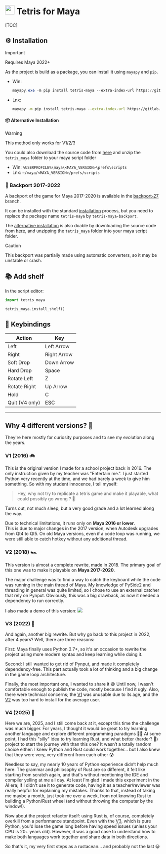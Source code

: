 # <img src="resources/logo.png"  width="30" height="auto"> Tetris for Maya

[TOC]

## ⚙ Installation

> [!important] 
> Requires Maya 2022+

As the project is build as a package, you can install it using `mayapy` and `pip`.

- Win:
  ```powershell
  mayapy.exe -m pip install tetris-maya --extra-index-url https://gitlab.com/api/v4/projects/5153531/packages/pypi/simple --target %USERPROFILE%\Documents\maya\<MAYA_VERSION>\prefs\scripts
  ```
- Lnx:
  ```sh
  mayapy -m pip install tetris-maya --extra-index-url https://gitlab.com/api/v4/projects/5153531/packages/pypi/simple --target ~/maya/<MAYA_VERSION>/prefs/scripts
  ```

#### 📦 Alternative Installation

> [!warning] 
> This method only works for V1/2/3

You could also download the source code from [here](https://gitlab.com/mathbou/TetrisMaya/-/archive/master/TetrisMaya-master.zip?path=V3/tetris_maya)
and unzip the `tetris_maya` folder to your maya script folder

- Win: `%USERPROFILE%\maya\<MAYA_VERSION>\prefs\scripts`
- Lnx: `~/maya/<MAYA_VERSION>/prefs/scripts`

### 🧙‍ Backport 2017-2022

A backport of the game for Maya 2017-2020 is available in
the [backport-27](https://gitlab.com/mathbou/TetrisMaya/-/tree/backport_27) branch.

It can be installed with the standard [installation](#installation) process, 
but you need to replace the package name `tetris-maya` by `tetris-maya-backport`.

The [alternative installation](#alternative-installation) is also doable by downloading the source code
from [here](https://gitlab.com/mathbou/TetrisMaya/-/archive/backport_27/TetrisMaya-backport_27.zip?path=tetris_maya),
and unzipping the `tetris_maya` folder into your maya script folder.

> [!caution] 
> This backport was partially made using automatic converters, so it may be unstable or crash.

## 📚 Add shelf

In the script editor:

```python
import tetris_maya

tetris_maya.install_shelf()
```

## 🎹 Keybindings

| Action         | Key         |
|----------------|-------------|
| Left           | Left Arrow  | 
| Right          | Right Arrow | 
| Soft Drop      | Down Arrow  | 
| Hard Drop      | Space       | 
| Rotate Left    | Z           | 
| Rotate Right   | Up Arrow    | 
| Hold           | C           | 
| Quit (V4 only) | ESC         | 

---

## Why 4 different versions? 🤔

They're here mostly for curiosity purposes and to see my evolution along the years.

### V1 (2016) 🚲

This is the original version I made for a school project back in 2016.
The only instruction given by my teacher was "Entertain me.". I just started Python very recently at the time,
and we had barely a week to give him something. So with my student innocence, I tell myself:
> Hey, why not try to replicate a tetris game and make it playable, what could possibly go wrong ? 🤡

Turns out, not much sleep, but a very good grade and a lot learned along the way.

Due to technical limitations, it runs only on **Maya 2016 or lower**.  
This is due to major changes in the 2017 version, when Autodesk upgrades from Qt4 to Qt5.
On old Maya versions, even if a code loop was running, we were still able to catch hotkey without any additional thread.

### V2 (2018) 🏎️

This version is almost a complete rewrite, made in 2018.
The primary goal of this one was to make it playable on **Maya 2017-2020**.

The major challenge was to find a way to catch the keyboard while the code was running in the main thread of Maya.
My knowledge of PySide2 and threading in general was quite limited, so I chose to use an external catcher that rely on
Pynput.
Obviously, this was a big drawback, as now it needed a dependency to run correctly.

I also made a demo of this version:
[![](https://i.vimeocdn.com/video/690160903-08e3d87193b5eb570c2c877c1ef455a92e5eafcbd4e90138c4c6957e1db628ee-d)](https://vimeo.com/261212280)

### V3 (2022) 🚀

And again, another big rewrite. But why go back to this project in 2022, after 4 years? Well, there are three reasons:

First: Maya finally uses Python 3.7+, so it's an occasion to rewrite the project using more modern syntax and keep
learning while doing it.

Second: I still wanted to get rid of Pynput, and made it completely dependency-free.
This part actually took a lot of thinking and a big change in the game loop architecture.

Finally, the most important one, I wanted to share it 😃 Until now, I wasn't comfortable enough to publish the code,
mostly because I find it ugly.
Also, there were technical concerns; the [V1](#v1) was unusable due to its age,
and the [V2](#v2) was too hard to install for the average user.

### V4 (2025) 🦀

Here we are, 2025, and I still come back at it, except this time the challenge was much bigger.
For years, I thought it would be great to try learning another language and explore different programming paradigms 👨‍💻
At some point, I had this "silly" idea to try learning Rust, and what better (harder? 🤡) project to start the journey with than this one?
It wasn’t a totally random choice either: I knew Python and Rust could work together... but I also knew that they were very, very different from each other 😰

Needless to say, my nearly 10 years of Python experience didn’t help much here. The grammar and philosophy of Rust are
so different, it felt like starting from scratch again, and that's without mentioning the IDE and compiler yelling at me
all day.
At least I'm glad I made this experiment in the AI era; if I didn't use it to generate code, having it as a
teacher/reviewer was really helpful for explaining my mistakes. Thanks to that, instead of taking me maybe a month, 
just took me over a week, from not knowing Rust to building a Python/Rust wheel (and without throwing the computer by the window!).

Now about the project refactor itself: using Rust is, of course, completely overkill from a performance standpoint.
Even with the [V3](#v3), which is pure Python, you'd lose the game long before having speed issues (unless your CPU is
20+ years old).
However, it was a good case to understand how to make both languages work together and share data in both directions.

So that's it, my very first steps as a rustacean... and probably not the last 😀